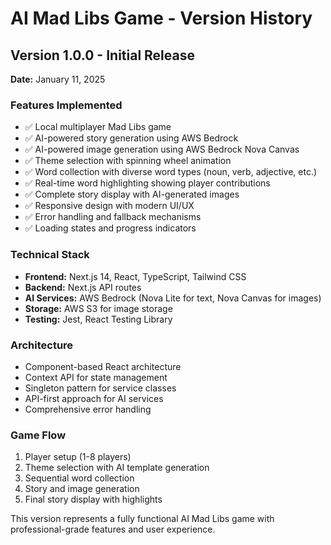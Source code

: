 # AI Mad Libs Game - Version History

## Version 1.0.0 - Initial Release
**Date:** January 11, 2025

### Features Implemented
- ✅ Local multiplayer Mad Libs game
- ✅ AI-powered story generation using AWS Bedrock
- ✅ AI-powered image generation using AWS Bedrock Nova Canvas
- ✅ Theme selection with spinning wheel animation
- ✅ Word collection with diverse word types (noun, verb, adjective, etc.)
- ✅ Real-time word highlighting showing player contributions
- ✅ Complete story display with AI-generated images
- ✅ Responsive design with modern UI/UX
- ✅ Error handling and fallback mechanisms
- ✅ Loading states and progress indicators

### Technical Stack
- **Frontend:** Next.js 14, React, TypeScript, Tailwind CSS
- **Backend:** Next.js API routes
- **AI Services:** AWS Bedrock (Nova Lite for text, Nova Canvas for images)
- **Storage:** AWS S3 for image storage
- **Testing:** Jest, React Testing Library

### Architecture
- Component-based React architecture
- Context API for state management
- Singleton pattern for service classes
- API-first approach for AI services
- Comprehensive error handling

### Game Flow
1. Player setup (1-8 players)
2. Theme selection with AI template generation
3. Sequential word collection
4. Story and image generation
5. Final story display with highlights

This version represents a fully functional AI Mad Libs game with professional-grade features and user experience.